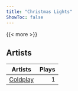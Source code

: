 ```yaml
---
title: "Christmas Lights"
ShowToc: false
---
```


{{< more >}}

## Artists
Artists | Plays 
----- | -----: 
[Coldplay](/artists/coldplay-1648) | 1


